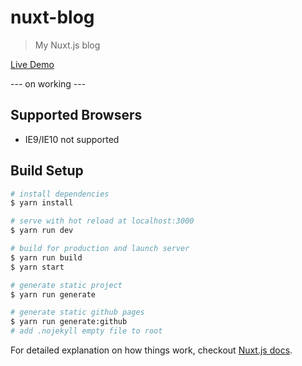 # nuxt-blog

> My Nuxt.js blog

[Live Demo](http://hunterliu1003.github.io/nuxt-blog/)

--- on working ---

## Supported Browsers

- IE9/IE10 not supported

## Build Setup

``` bash
# install dependencies
$ yarn install

# serve with hot reload at localhost:3000
$ yarn run dev

# build for production and launch server
$ yarn run build
$ yarn start

# generate static project
$ yarn run generate

# generate static github pages
$ yarn run generate:github
# add .nojekyll empty file to root
```

For detailed explanation on how things work, checkout [Nuxt.js docs](https://nuxtjs.org).
